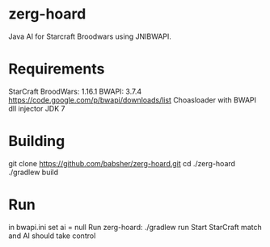 zerg-hoard
==========

Java AI for Starcraft Broodwars using JNIBWAPI.

Requirements
============
StarCraft BroodWars: 1.16.1
BWAPI: 3.7.4 https://code.google.com/p/bwapi/downloads/list
Choasloader with BWAPI dll injector
JDK 7

Building
========
git clone https://github.com/babsher/zerg-hoard.git
cd ./zerg-hoard
./gradlew build

Run
===
in bwapi.ini set ai = null
Run zerg-hoard:
./gradlew run
Start StarCraft match and AI should take control